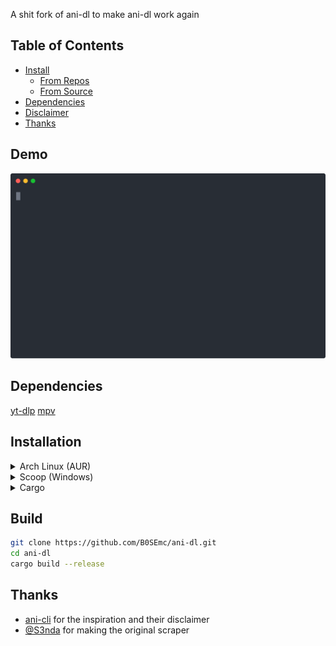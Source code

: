 A shit fork of ani-dl to make ani-dl work again
## Table of Contents

- [Install](#install)
  - [From Repos](#installation)
  - [From Source](#build)
- [Dependencies](#dependencies)
- [Disclaimer](./disclaimer.md)
- [Thanks](#thanks)

## Demo

[![asciicast](https://github.com/B0SEmc/ani-dl/raw/master/demo.svg)](https://asciinema.org/a/tk9KzxVeL42SZaKQ32i3oQQ58)

## Dependencies

[yt-dlp](https://github.com/yt-dlp/yt-dlp)
[mpv](https://mpv.io/)

## Installation

<details>
  <summary>Arch Linux (AUR)</summary>
  
  ```bash
  yay -S ani-dl
  ```
</details>
<details>
  <summary>Scoop (Windows)</summary>
  
  ```bash
  scoop bucket add extras
  scoop bucket add sendus https://github.com/S3nda/Sendus
  scoop install ani-dl
  ```
</details>
<details>
  <summary>Cargo</summary>
  
  ```bash
  cargo install ani-dl
  ```
</details>

## Build
```bash
git clone https://github.com/B0SEmc/ani-dl.git
cd ani-dl
cargo build --release
```
## Thanks

- [ani-cli](https://github.com/pystardust/ani-cli) for the inspiration and their disclaimer
- [@S3nda](https://github.com/S3nda) for making the original scraper
